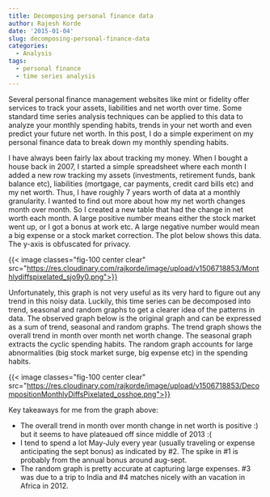 ```yaml
---
title: Decomposing personal finance data
author: Rajesh Korde
date: '2015-01-04'
slug: decomposing-personal-finance-data
categories:
  - Analysis
tags:
  - personal finance
  - time series analysis
---
```


Several personal finance management websites like mint or fidelity offer services to track your assets, liabilities and net worth over time. Some standard time series analysis techniques can be applied to this data to analyze your monthly spending habits, trends in your net worth and even predict your future net worth. In this post, I do a simple experiment on my personal finance data to break down my monthly spending habits.


I have always been fairly lax about tracking my money. When I bought a house back in 2007, I started a simple spreadsheet where each month I added a new row tracking my assets (investments, retirement funds, bank balance etc), liabilities (mortgage, car payments, credit card bills etc) and my net worth. Thus, I have roughly 7 years worth of data at a monthly granularity. I wanted to find out more about how my net worth changes month over month. So I created a new table that had the change in net worth each month. A large positive number means either the stock market went up, or I got a bonus at work etc. A large negative number would mean a big expense or a stock market correction. The plot below shows this data. The y-axis is obfuscated for privacy.

{{< image classes="fig-100 center clear" src="https://res.cloudinary.com/rajkorde/image/upload/v1506718853/Monthlydiffspixelated_sjo9y0.png">}}

Unfortunately, this graph is not very useful as its very hard to figure out any trend in this noisy data. Luckily, this time series can be decomposed into trend, seasonal and random graphs to get a clearer idea of the patterns in data. The observed graph below is the original graph and can be expressed as a sum of trend, seasonal and random graphs. The trend graph shows the overall trend in month over month net worth change. The seasonal graph extracts the cyclic spending habits. The random graph accounts for large abnormalities (big stock market surge, big expense etc) in the spending habits.

{{< image classes="fig-100 center clear" src="https://res.cloudinary.com/rajkorde/image/upload/v1506718853/DecompositionMonthlyDiffsPixelated_osshoe.png">}}

Key takeaways for me from the graph above:

* The overall trend in month over month change in net worth is positive :) but it seems to have plateaued off since middle of 2013 :(
* I tend to spend a lot May-July every year (usually traveling or expense anticipating the sept bonus) as indicated by #2. The spike in #1 is probably from the annual bonus around aug-sept.
* The random graph is pretty accurate at capturing large expenses. #3 was due to a trip to India and #4 matches nicely with an vacation in Africa in 2012.